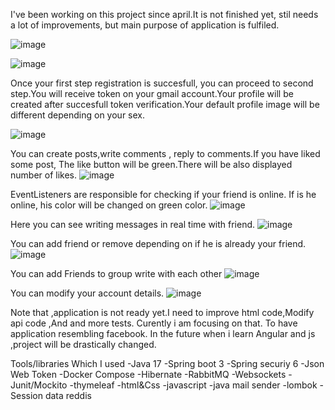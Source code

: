 I've been working  on this project since april.It is not finished yet, stil needs a lot of improvements, but main purpose of application is fulfiled.



![image](https://github.com/user-attachments/assets/95352487-d1e8-4cc7-af43-d7c3d24ecb81)





  ![image](https://github.com/user-attachments/assets/45478869-cf3d-4b28-80f6-51f7a22e16e4)



Once your first step registration is succesfull, you can proceed to second step.You will receive token on your gmail account.Your profile
will be created after succesfull token verification.Your default profile image will be different depending on your sex.

![image](https://github.com/user-attachments/assets/25777a0d-6421-46bb-b665-f345038935f7)

You can create posts,write comments , 
reply to comments.If you have liked some post, The like button will be green.There will be also displayed number of likes.
![image](https://github.com/user-attachments/assets/6e6466b8-1071-4e42-84a3-19cc31ea40ee)



EventListeners are responsible for checking if your friend is online.
If is he  online, his color will be changed  on green color.
![image](https://github.com/user-attachments/assets/2d940a97-0937-48ec-afe7-af8adddc5954)


Here you can see writing messages in real time with friend.
![image](https://github.com/user-attachments/assets/0fc94f47-339e-4250-a9e7-54c6b2911fe3)

You can add friend or remove depending on if he is already your friend.
![image](https://github.com/user-attachments/assets/e0faf222-7fe4-483f-950c-d41e8113a76e)




You can add Friends to group write with each other
![image](https://github.com/user-attachments/assets/0b2ea64e-3f92-48b6-9697-e18a54ad41e0)

You can modify your account details.
![image](https://github.com/user-attachments/assets/0ece0132-634d-4557-847f-8a6e863560a5)




Note that ,application is not ready yet.I need to improve html code,Modify api code ,And and more tests. Curently i am focusing on that. To have application resembling facebook.
In the future when i learn Angular and js ,project will be drastically changed.




Tools/libraries Which I used
-Java 17
-Spring boot 3
-Spring securiy 6
-Json Web Token
-Docker Compose
-Hibernate
-RabbitMQ
-Websockets
-Junit/Mockito
-thymeleaf
-html&Css
-javascript
-java mail sender
-lombok
-Session data reddis














